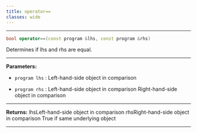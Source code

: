 ```yaml
---
title: operator==
classes: wide
---
```



---

```cpp
bool operator==(const program &lhs, const program &rhs)
```


Determines if lhs and rhs are equal. 


---
**Parameters:**

 - `program lhs`
: Left-hand-side object in comparison 

 - `program rhs`
: Left-hand-side object in comparison Right-hand-side object in comparison 


---
**Returns:** lhsLeft-hand-side object in comparison rhsRight-hand-side object in comparison True if same underlying object 

---
